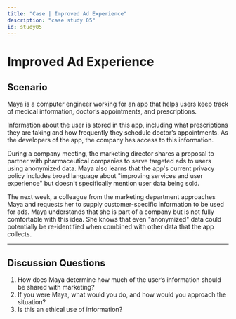 ```yaml
---
title: "Case | Improved Ad Experience"
description: "case study 05"
id: study05
---
```


# Improved Ad Experience

## Scenario

Maya is a computer engineer working for an app that helps users keep track of medical information, doctor’s appointments, and prescriptions.

Information about the user is stored in this app, including what prescriptions they are taking and how frequently they schedule doctor’s appointments. As the developers of the app, the company has access to this information.  

During a company meeting, the marketing director shares a proposal to partner with pharmaceutical companies to serve targeted ads to users using anonymized data. Maya also learns that the app's current privacy policy includes broad language about "improving services and user experience" but doesn't specifically mention user data being sold.  

The next week, a colleague from the marketing department approaches Maya and requests her to supply customer-specific information to be used for ads. Maya understands that she is part of a company but is not fully comfortable with this idea. She knows that even "anonymized" data could potentially be re-identified when combined with other data that the app collects.

---

## Discussion Questions

1. How does Maya determine how much of the user’s information should be shared with marketing?  
2. If you were Maya, what would you do, and how would you approach the situation?  
3. Is this an ethical use of information?
